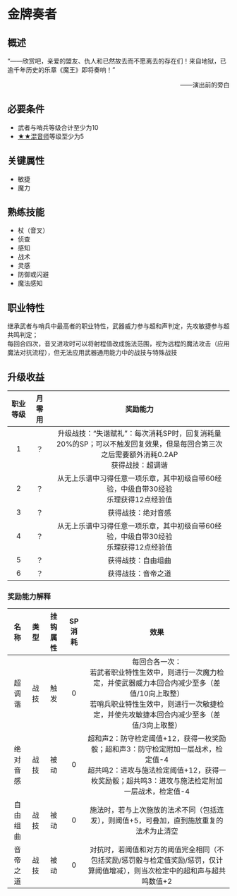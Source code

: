 # 金牌奏者

## 概述

“——欣赏吧，亲爱的盟友、仇人和已然故去而不愿离去的存在们！来自地狱，已逾千年历史的乐章《魔王》即将奏响！”
<div align="right">——演出前的旁白</div>

## 必要条件

* 武者与哨兵等级合计至少为10
* <a href="../2-Mixer" target="_blank">★★混音师</a>等级至少为5

## 关键属性

* 敏捷
* 魔力

## 熟练技能

* 杖（音叉）
* 侦查
* 感知
* 战术
* 灵感
* 防御或闪避
* 魔法感知

## 职业特性

继承武者与哨兵中最高者的职业特性，武器威力参与超和声判定，先攻敏捷参与超共鸣判定；<br>每回合四次，音叉进攻时可以将射程值改成施法范围，视为远程的魔法攻击（应用魔法对抗流程），但无法应用武器通用能力中的战技与特殊战技

## 升级收益

职业等级|月零用|奖励能力
:--:|:--:|:--:
1|？|升级战技：“失谐赋礼”：每次消耗SP时，回复消耗量20%的SP；可以不触发回复效果，但是每回合第三次之后需要额外消耗0.2AP<br>获得战技：超调谐
2|？|从无上乐谱中习得任意一项乐章，其中初级自带60经验，中级自带30经验<br>乐理获得12点经验值
3|？|获得战技：绝对音感
4|？|从无上乐谱中习得任意一项乐章，其中初级自带60经验，中级自带30经验<br>乐理获得12点经验值
5|？|获得战技：自由组曲
6|？|获得战技：音帝之道

### 奖励能力解释

名称|类型|挂钩属性|SP消耗|效果
:--:|:--:|:--:|:--:|:--:
超调谐|战技|触发|0|每回合各一次：<br>若武者职业特性生效中，则进行一次魔力检定，并使武器威力本回合内减少至多（差值/10向上取整）<br>若哨兵职业特性生效中，则进行一次敏捷检定，并使先攻敏捷本回合内减少至多（差值/3向上取整）
绝对音感|战技|被动|0|超和声2：防守检定阈值+12，获得一枚奖励骰；超和声3：防守检定附加一层战术，检定值-4<br>超共鸣2：进攻与施法检定阈值+12，获得一枚奖励骰；超共鸣3：进攻与施法检定附加一层战术，检定值-4
自由组曲|战技|被动|0|施法时，若与上次施放的法术不同（包括连发），则阈值+5，可叠加，直到施放重复的法术为止清空
音帝之道|战技|被动|0|对抗时，若阈值和对方的阈值完全相同（不包括奖励/惩罚骰与检定值奖励/惩罚，仅计算阈值增减），则当次检定中的超和声与超共鸣数值+2